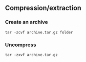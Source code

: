 ## Compression/extraction

### Create an archive
```
tar -zcvf archive.tar.gz folder
```

### Uncompress
```
tar -zxvf archive.tar.gz
```
